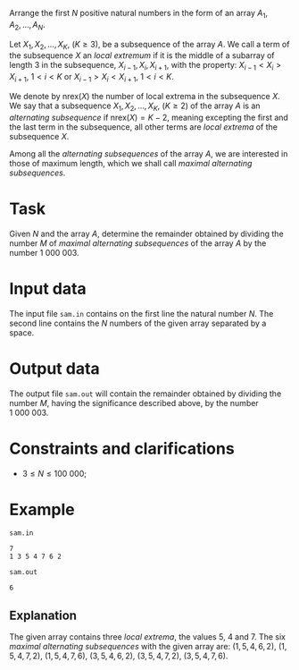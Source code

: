 
Arrange the first $N$ positive natural numbers in the form of an array $A_1, A_2, \dots, A_N$.

Let $X_1, X_2, \dots, X_K$, ($K \geq 3$), be a subsequence of the array $A$. We call a term of the subsequence $X$ an *local extremum* if it is the middle of a subarray of length $3$ in the subsequence, $X_{i-1}, X_i, X_{i+1}$, with the property:
$X_{i-1} < X_i > X_{i+1}$, $1 < i < K$
or
$X_{i-1} > X_i < X_{i+1}$, $1 < i < K$.

We denote by $\text{nrex}(X)$ the number of local extrema in the subsequence $X$. We say that a subsequence $X_1, X_2, \dots, X_K$, ($K \geq 2$) of the array $A$ is an *alternating subsequence* if $\text{nrex}(X) = K-2$, meaning excepting the first and the last term in the subsequence, all other terms are *local extrema* of the subsequence $X$.

Among all the *alternating subsequences* of the array $A$, we are interested in those of maximum length, which we shall call *maximal alternating subsequences*.

# Task

Given $N$ and the array $A$, determine the remainder obtained by dividing the number $M$ of *maximal alternating subsequences* of the array $A$ by the number $1 \ 000 \ 003$.

# Input data

The input file `sam.in` contains on the first line the natural number $N$. The second line contains the $N$ numbers of the given array separated by a space.

# Output data

The output file `sam.out` will contain the remainder obtained by dividing the number $M$, having the significance described above, by the number $1 \ 000 \ 003$.

# Constraints and clarifications

* $3 \leq N \leq 100 \ 000$;

# Example

`sam.in`
```
7
1 3 5 4 7 6 2
```

`sam.out`
```
6
```

## Explanation

The given array contains three *local extrema*, the values $5$, $4$ and $7$. The six *maximal alternating subsequences* with the given array are: $(1, 5, 4, 6, 2)$, $(1, 5, 4, 7, 2)$, $(1, 5, 4, 7, 6)$, $(3, 5, 4, 6, 2)$, $(3, 5, 4, 7, 2)$, $(3, 5, 4, 7, 6)$.
